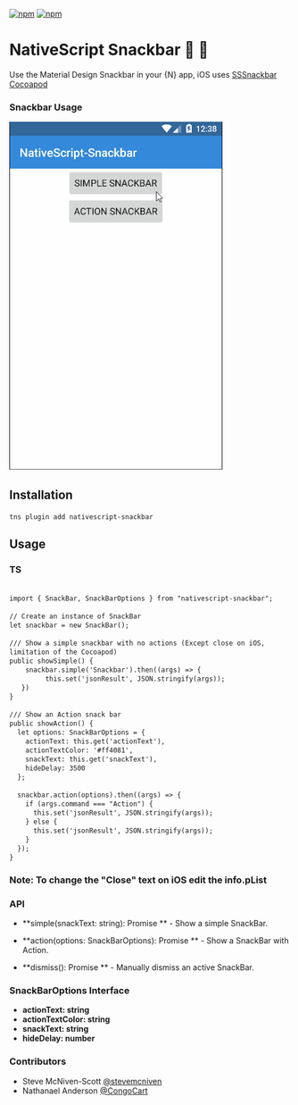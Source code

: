 [![npm](https://img.shields.io/npm/v/nativescript-snackbar.svg)](https://www.npmjs.com/package/nativescript-snackbar)
[![npm](https://img.shields.io/npm/dt/nativescript-snackbar.svg?label=npm%20downloads)](https://www.npmjs.com/package/nativescript-snackbar)

# NativeScript Snackbar :lollipop: :chocolate_bar:

Use the Material Design Snackbar in your {N} app, iOS uses [SSSnackbar Cocoapod](https://github.com/stonesam92/SSSnackbar)

### Snackbar Usage 

![Snackbar](snackbar.gif)

## Installation
`tns plugin add nativescript-snackbar`

## Usage


### TS

```TS

import { SnackBar, SnackBarOptions } from "nativescript-snackbar";

// Create an instance of SnackBar
let snackbar = new SnackBar();

/// Show a simple snackbar with no actions (Except close on iOS, limitation of the Cocoapod)
public showSimple() {
    snackbar.simple('Snackbar').then((args) => {
         this.set('jsonResult', JSON.stringify(args));
   })
}

/// Show an Action snack bar
public showAction() {
  let options: SnackBarOptions = {
    actionText: this.get('actionText'),
    actionTextColor: '#ff4081',
    snackText: this.get('snackText'),
    hideDelay: 3500
  };

  snackbar.action(options).then((args) => {
    if (args.command === "Action") {
      this.set('jsonResult', JSON.stringify(args));
    } else {
      this.set('jsonResult', JSON.stringify(args));
    }
  });
}

```

### Note: To change the "Close" text on iOS edit the info.pList


### API

- **simple(snackText: string): Promise<any> ** - Show a simple SnackBar.

- **action(options: SnackBarOptions): Promise<any> ** - Show a SnackBar with Action.

- **dismiss(): Promise<any> ** - Manually dismiss an active SnackBar.


### SnackBarOptions Interface

- **actionText: string**
- **actionTextColor: string**
- **snackText: string**
- **hideDelay: number**



### Contributors

- Steve McNiven-Scott  [@stevemcniven](https://twitter.com/stevemcniven)
- Nathanael Anderson [@CongoCart](https://twitter.com/congocart)
